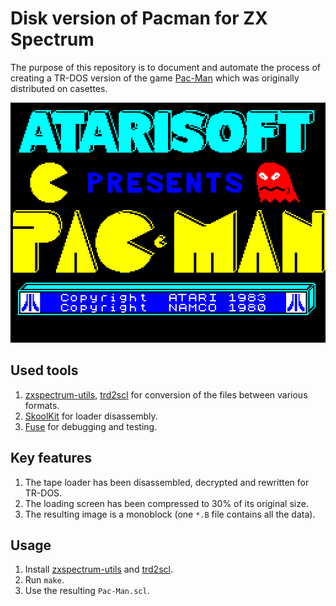 # Disk version of Pacman for ZX Spectrum

The purpose of this repository is to document and automate the process of creating a TR-DOS version of the game [Pac-Man](http://www.worldofspectrum.org/infoseekid.cgi?id=0003581) which was originally distributed on casettes.

<p align="center">
    <img src="https://raw.githubusercontent.com/morozov/pacman/master/png/screen.png" width="512" height="384" alt="Pac-Man">
</p>

## Used tools

1. [zxspectrum-utils](https://sourceforge.net/projects/zxspectrumutils/), [trd2scl](http://www.worldofspectrum.org/pub/sinclair/tools/generic/trd2scl-1.0.0.tar.gz) for conversion of the files between various formats.
2. [SkoolKit](http://skoolkit.ca/) for loader disassembly.
3. [Fuse](https://sourceforge.net/projects/fuse-emulator/) for debugging and testing.

## Key features

1. The tape loader has been disassembled, decrypted and rewritten for TR-DOS.
2. The loading screen has been compressed to 30% of its original size.
3. The resulting image is a monoblock (one `*.B` file contains all the data).

## Usage

1. Install [zxspectrum-utils](https://sourceforge.net/projects/zxspectrumutils/) and [trd2scl](http://www.worldofspectrum.org/pub/sinclair/tools/generic/trd2scl-1.0.0.tar.gz).
2. Run `make`.
3. Use the resulting `Pac-Man.scl`.
